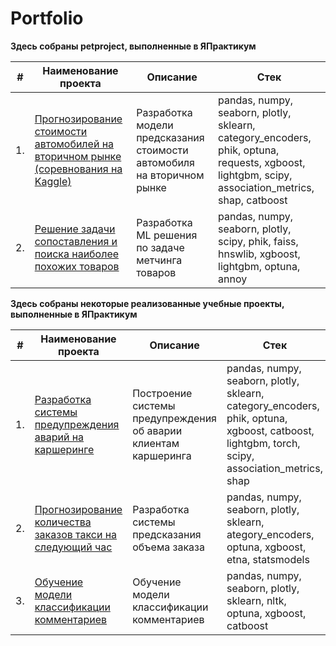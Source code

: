 # Portfolio

**Здесь собраны petproject, выполненные в ЯПрактикум**

| #  | Наименование проекта | Описание | Стек |
| -- | -------------------- | -------- | ---- |
| 1. | [Прогнозирование стоимости автомобилей на вторичном рынке (соревнования на Kaggle)](https://github.com/xswepp/Portfolio/tree/main/Forecasting%20the%20cost%20of%20cars%20on%20the%20secondary%20market) | Разработка модели предсказания стоимости автомобиля на вторичном рынке | pandas, numpy, seaborn, plotly, sklearn, category_encoders, phik, optuna, requests, xgboost, lightgbm, scipy, association_metrics, shap, catboost |
| 2. | [Решение задачи сопоставления и поиска наиболее похожих товаров](https://github.com/xswepp/Comparison-and-search-for-the-most-similar-products) | Разработка ML решения по задаче метчинга товаров | pandas, numpy, seaborn, plotly, scipy, phik, faiss, hnswlib, xgboost, lightgbm, optuna, annoy |

**Здесь собраны некоторые реализованные учебные проекты, выполненные в ЯПрактикум**

| #  | Наименование проекта | Описание | Стек |
| -- | -------------------- | -------- | ---- |
| 1. | [Разработка системы предупреждения аварий на каршеринге](https://github.com/xswepp/Portfolio/tree/main/Accident%20risk%20assessment%20system) | Построение системы предупреждения об аварии клиентам каршеринга | pandas, numpy, seaborn, plotly, sklearn, category_encoders, phik, optuna, xgboost, catboost, lightgbm, torch, scipy, association_metrics, shap |
| 2. | [Прогнозирование количества заказов такси на следующий час](https://github.com/xswepp/Portfolio/tree/main/Forecasting%20taxi%20orders) | Разработка системы предсказания объема заказа | pandas, numpy, seaborn, plotly, sklearn, ategory_encoders, optuna, xgboost, etna, statsmodels |
| 3. | [Обучение модели классификации комментариев](https://github.com/xswepp/Portfolio/tree/main/Learning%20the%20comment%20classification%20model) | Обучение модели классификации комментариев | pandas, numpy, seaborn, plotly, sklearn, nltk, optuna, xgboost, catboost |
